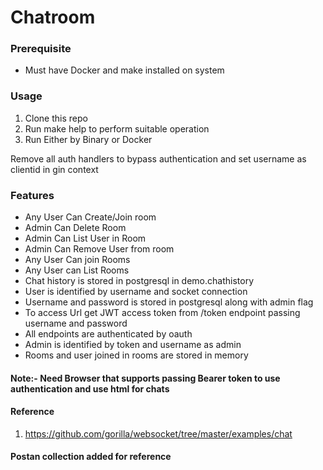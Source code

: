 # Chatroom

### Prerequisite
* Must have Docker and make installed on system

### Usage
1. Clone this repo 
2. Run make help to perform suitable operation 
3. Run Either by Binary or Docker 

Remove all auth handlers to bypass authentication and set username as clientid in gin context


### Features

* Any User Can Create/Join room
* Admin Can Delete Room 
* Admin Can List User in Room 
* Admin Can Remove User from room
* Any User Can join Rooms
* Any User can List Rooms
* Chat history is stored in postgresql in demo.chathistory
* User is identified by username and socket connection
* Username and password is stored in postgresql along with admin flag
* To access Url get JWT access token from /token endpoint passing username and password
* All endpoints are authenticated by oauth
* Admin is identified by token and username as admin
* Rooms and user joined in rooms are stored in memory

#### Note:- Need Browser that supports passing Bearer token to use authentication and use html for chats

#### Reference 
1) https://github.com/gorilla/websocket/tree/master/examples/chat

#### Postan collection added for reference

